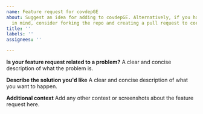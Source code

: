 ```yaml
---
name: Feature request for covdepGE
about: Suggest an idea for adding to covdepGE. Alternatively, if you have a solution
  in mind, consider forking the repo and creating a pull request to correct the issue.
title: ''
labels: ''
assignees: ''

---
```


**Is your feature request related to a problem?**
A clear and concise description of what the problem is. 

**Describe the solution you'd like**
A clear and concise description of what you want to happen.

**Additional context**
Add any other context or screenshots about the feature request here.
